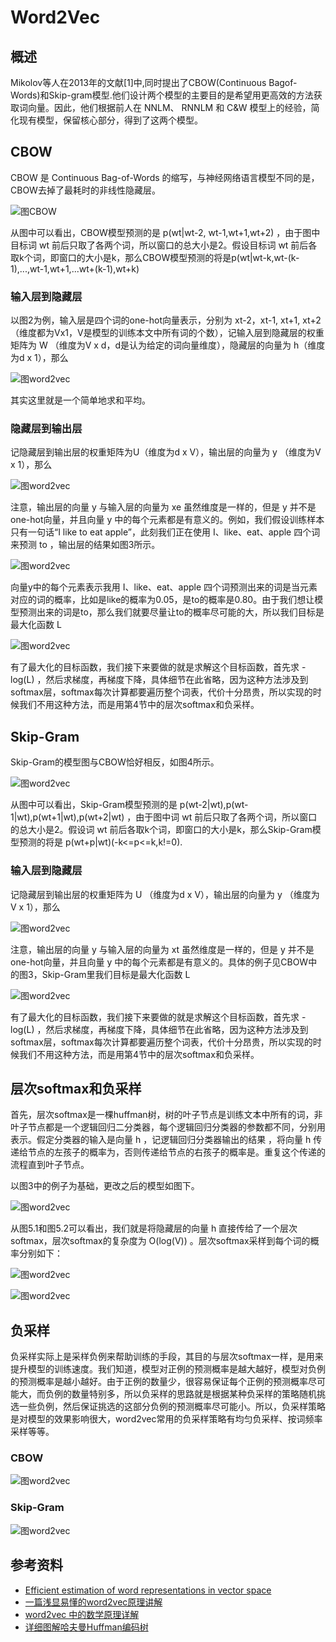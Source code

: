 # Word2Vec 

## 概述 
Mikolov等人在2013年的文献[1]中,同时提出了CBOW(Continuous Bagof-Words)和Skip-gram模型.他们设计两个模型的主要目的是希望用更高效的方法获取词向量。因此，他们根据前人在 NNLM、 RNNLM 和 C&W 模型上的经验，简化现有模型，保留核心部分，得到了这两个模型。

## CBOW
CBOW 是 Continuous Bag-of-Words 的缩写，与神经网络语言模型不同的是，CBOW去掉了最耗时的非线性隐藏层。

![图CBOW](images/word2vec_0.jpg)

从图中可以看出，CBOW模型预测的是 p(wt|wt-2, wt-1,wt+1,wt+2) ，由于图中目标词 wt 前后只取了各两个词，所以窗口的总大小是2。假设目标词 wt 前后各取k个词，即窗口的大小是k，那么CBOW模型预测的将是p(wt|wt-k,wt-(k-1),...,wt-1,wt+1,...wt+(k-1),wt+k)

### 输入层到隐藏层
以图2为例，输入层是四个词的one-hot向量表示，分别为 xt-2，xt-1, xt+1, xt+2 （维度都为Vx1，V是模型的训练本文中所有词的个数），记输入层到隐藏层的权重矩阵为 W （维度为V x d，d是认为给定的词向量维度），隐藏层的向量为 h（维度为d x 1），那么

![图word2vec](images/word2vec_1.png)

其实这里就是一个简单地求和平均。

### 隐藏层到输出层
记隐藏层到输出层的权重矩阵为U（维度为d x V），输出层的向量为 y （维度为V x 1），那么

![图word2vec](images/word2vec_2.png)

注意，输出层的向量 y 与输入层的向量为 xe 虽然维度是一样的，但是 y 并不是one-hot向量，并且向量 y 中的每个元素都是有意义的。例如，我们假设训练样本只有一句话“I like to eat apple”，此刻我们正在使用 I、like、eat、apple 四个词来预测 to ，输出层的结果如图3所示。

![图word2vec](images/word2vec_3.jpg)

向量y中的每个元素表示我用 I、like、eat、apple 四个词预测出来的词是当元素对应的词的概率，比如是like的概率为0.05，是to的概率是0.80。由于我们想让模型预测出来的词是to，那么我们就要尽量让to的概率尽可能的大，所以我们目标是最大化函数 L

![图word2vec](images/word2vec_4.png)

有了最大化的目标函数，我们接下来要做的就是求解这个目标函数，首先求 -log(L) ，然后求梯度，再梯度下降，具体细节在此省略，因为这种方法涉及到softmax层，softmax每次计算都要遍历整个词表，代价十分昂贵，所以实现的时候我们不用这种方法，而是用第4节中的层次softmax和负采样。

## Skip-Gram
Skip-Gram的模型图与CBOW恰好相反，如图4所示。

![图word2vec](images/word2vec_5.jpg)

从图中可以看出，Skip-Gram模型预测的是 p(wt-2|wt),p(wt-1|wt),p(wt+1|wt),p(wt+2|wt) ，由于图中词 wt 前后只取了各两个词，所以窗口的总大小是2。假设词 wt 前后各取k个词，即窗口的大小是k，那么Skip-Gram模型预测的将是 p(wt+p|wt)(-k<=p<=k,k!=0).

### 输入层到隐藏层
记隐藏层到输出层的权重矩阵为 U （维度为d x V），输出层的向量为 y （维度为V x 1），那么

![图word2vec](images/word2vec_6.png)

注意，输出层的向量 y 与输入层的向量为 xt 虽然维度是一样的，但是 y 并不是one-hot向量，并且向量 y 中的每个元素都是有意义的。具体的例子见CBOW中的图3，Skip-Gram里我们目标是最大化函数 L

![图word2vec](images/word2vec_7.png)

有了最大化的目标函数，我们接下来要做的就是求解这个目标函数，首先求 -log(L) ，然后求梯度，再梯度下降，具体细节在此省略，因为这种方法涉及到softmax层，softmax每次计算都要遍历整个词表，代价十分昂贵，所以实现的时候我们不用这种方法，而是用第4节中的层次softmax和负采样。

## 层次softmax和负采样
首先，层次softmax是一棵huffman树，树的叶子节点是训练文本中所有的词，非叶子节点都是一个逻辑回归二分类器，每个逻辑回归分类器的参数都不同，分别用  表示。假定分类器的输入是向量 h ，记逻辑回归分类器输出的结果  ，将向量 h 传递给节点的左孩子的概率为，否则传递给节点的右孩子的概率是。重复这个传递的流程直到叶子节点。

以图3中的例子为基础，更改之后的模型如图下。

![图word2vec](images/word2vec_8.jpg)

从图5.1和图5.2可以看出，我们就是将隐藏层的向量 h 直接传给了一个层次softmax，层次softmax的复杂度为 O(log(V)) 。层次softmax采样到每个词的概率分别如下：

![图word2vec](images/word2vec_9.png)

![图word2vec](images/word2vec_10.png)

## 负采样
负采样实际上是采样负例来帮助训练的手段，其目的与层次softmax一样，是用来提升模型的训练速度。我们知道，模型对正例的预测概率是越大越好，模型对负例的预测概率是越小越好。由于正例的数量少，很容易保证每个正例的预测概率尽可能大，而负例的数量特别多，所以负采样的思路就是根据某种负采样的策略随机挑选一些负例，然后保证挑选的这部分负例的预测概率尽可能小。所以，负采样策略是对模型的效果影响很大，word2vec常用的负采样策略有均匀负采样、按词频率采样等等。

### CBOW
![图word2vec](images/word2vec_11.png)

### Skip-Gram
![图word2vec](images/word2vec_12.png)

## 参考资料
* [Efficient estimation of word representations in vector space](https://arxiv.org/pdf/1301.3781.pdf%C3%AC%E2%80%94%20%C3%AC%E2%80%9E%C5%93)
* [一篇浅显易懂的word2vec原理讲解](https://zhuanlan.zhihu.com/p/44599645)
* [word2vec 中的数学原理详解](https://www.cnblogs.com/peghoty/p/3857839.html)
* [详细图解哈夫曼Huffman编码树](https://blog.csdn.net/FX677588/article/details/70767446)